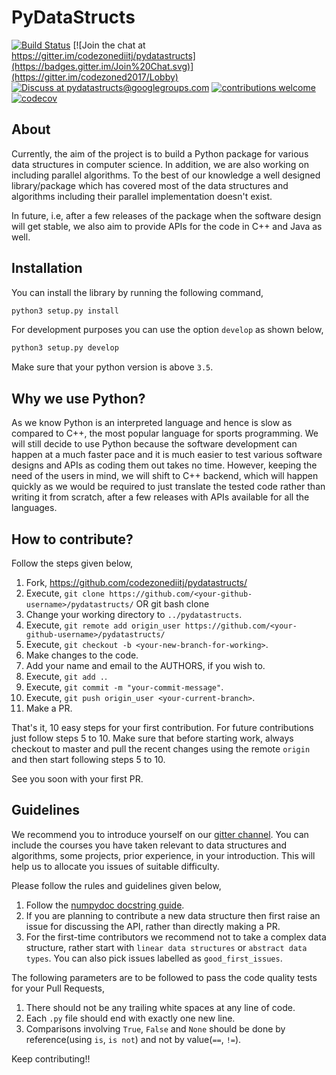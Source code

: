 PyDataStructs
=============

[![Build Status](https://travis-ci.org/codezonediitj/pydatastructs.png?branch=master)](https://travis-ci.org/codezonediitj/pydatastructs) [![Join the chat at https://gitter.im/codezonediitj/pydatastructs](https://badges.gitter.im/Join%20Chat.svg)](https://gitter.im/codezoned2017/Lobby) [![Discuss at pydatastructs@googlegroups.com](https://img.shields.io/badge/discuss-pydatastructs%40googlegroups.com-blue.svg)](https://groups.google.com/forum/#!forum/pydatastructs) [![contributions welcome](https://img.shields.io/badge/contributions-welcome-brightgreen.svg?style=flat)](https://github.com/codezonediitj/pydatastructs/pulls) [![codecov](https://codecov.io/gh/codezonediitj/pydatastructs/branch/master/graph/badge.svg)](https://codecov.io/gh/codezonediitj/pydatastructs)

About
-----------

Currently, the aim of the project is to build a Python package for various data structures in computer science. In addition, we are also working on including parallel algorithms. To the best of our knowledge a well designed library/package which has covered most of the data structures and algorithms including their parallel implementation doesn't exist. 

In future, i.e, after a few releases of the package when the software design will get stable, we also aim to provide APIs for the code in C++ and Java as well.

Installation
------------

You can install the library by running the following command,

```python
python3 setup.py install
```

For development purposes you can use the option `develop` as shown below,

```python
python3 setup.py develop
```

Make sure that your python version is above `3.5`.

Why we use Python?
-----------------

As we know Python is an interpreted language and hence is slow as compared to C++, the most
popular language for sports programming. We will still decide to use Python because the software
development can happen at a much faster pace and it is much easier to test various software designs and APIs as coding them out takes no time. However, keeping the need of the users in mind, we will shift to C++ backend,  which will happen quickly as we would be required to just translate the tested code rather than writing it from scratch, after a few releases with APIs available for all the languages.

How to contribute?
------------------

Follow the steps given below,

1. Fork, https://github.com/codezonediitj/pydatastructs/
2. Execute, `git clone https://github.com/<your-github-username>/pydatastructs/`
   OR         git bash clone
3. Change your working directory to `../pydatastructs`.
4. Execute, `git remote add origin_user https://github.com/<your-github-username>/pydatastructs/`
5. Execute, `git checkout -b <your-new-branch-for-working>`.
6. Make changes to the code.
7. Add your name and email to the AUTHORS, if you wish to.
8. Execute, `git add .`.
9. Execute, `git commit -m "your-commit-message"`.
10. Execute, `git push origin_user <your-current-branch>`.
11. Make a PR.

That's it, 10 easy steps for your first contribution. For future contributions just follow steps 5 to 10. Make sure that before starting work, always checkout to master and pull the recent changes using the remote `origin` and then start following steps 5 to 10.

See you soon with your first PR.

Guidelines
----------

We recommend you to introduce yourself on our [gitter channel](https://gitter.im/codezoned2017/Lobby). You can include the courses you have taken relevant to data structures and algorithms, some projects, prior experience, in your introduction. This will help us to allocate you issues of suitable difficulty.

Please follow the rules and guidelines given below,

1. Follow the [numpydoc docstring guide](https://numpydoc.readthedocs.io/en/latest/format.html).
2. If you are planning to contribute a new data structure then first raise an issue for discussing the API, rather than directly making a PR.
3. For the first-time contributors we recommend not to take a complex data structure, rather start with `linear data structures` or `abstract data types`. You can also pick issues labelled as `good_first_issues`.

The following parameters are to be followed to pass the code quality tests for your Pull Requests,

1. There should not be any trailing white spaces at any line of code.
2. Each `.py` file should end with exactly one new line.
3. Comparisons involving `True`, `False` and `None` should be done by
reference(using `is`, `is not`) and not by value(`==`, `!=`).

Keep contributing!!
